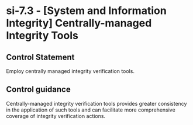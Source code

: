 # si-7.3 - \[System and Information Integrity\] Centrally-managed Integrity Tools

## Control Statement

Employ centrally managed integrity verification tools.

## Control guidance

Centrally-managed integrity verification tools provides greater consistency in the application of such tools and can facilitate more comprehensive coverage of integrity verification actions.
